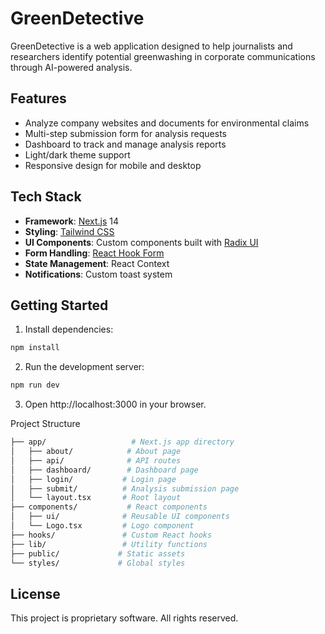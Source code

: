 # GreenDetective

GreenDetective is a web application designed to help journalists and researchers identify potential greenwashing in corporate communications through AI-powered analysis.

## Features

- Analyze company websites and documents for environmental claims
- Multi-step submission form for analysis requests
- Dashboard to track and manage analysis reports
- Light/dark theme support
- Responsive design for mobile and desktop

## Tech Stack

- **Framework**: [Next.js](https://nextjs.org/) 14
- **Styling**: [Tailwind CSS](https://tailwindcss.com/)
- **UI Components**: Custom components built with [Radix UI](https://www.radix-ui.com/)
- **Form Handling**: [React Hook Form](https://react-hook-form.com/)
- **State Management**: React Context
- **Notifications**: Custom toast system

## Getting Started

1. Install dependencies:
```bash
npm install

```
2. Run the development server:
```bash
npm run dev
```

3. Open http://localhost:3000 in your browser.

Project Structure

```bash
├── app/                   # Next.js app directory
│   ├── about/            # About page
│   ├── api/              # API routes
│   ├── dashboard/        # Dashboard page
│   ├── login/           # Login page
│   ├── submit/          # Analysis submission page
│   └── layout.tsx       # Root layout
├── components/           # React components
│   ├── ui/              # Reusable UI components
│   └── Logo.tsx         # Logo component
├── hooks/               # Custom React hooks
├── lib/                 # Utility functions
├── public/             # Static assets
└── styles/             # Global styles
```

## License
This project is proprietary software. All rights reserved.